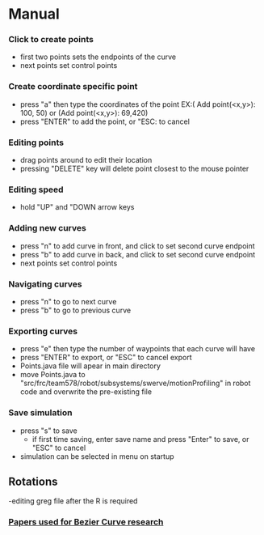 # Manual
### Click to create points
 - first two points sets the endpoints of the curve
 - next points set control points

### Create coordinate specific point
 - press "a" then type the coordinates of the point EX:( Add point(<x,y>): 100, 50) or (Add point(<x,y>): 69,420)
 - press "ENTER" to add the point, or "ESC: to cancel

### Editing points
 - drag points around to edit their location
 - pressing "DELETE" key will delete point closest to the mouse pointer

### Editing speed
 - hold "UP" and "DOWN arrow keys

### Adding new curves
 - press "n" to add curve in front, and click to set second curve endpoint
 - press "b" to add curve in back,  and click to set second curve endpoint
 - next points set control points
	
### Navigating curves
 - press "n" to go to next curve
 - press "b" to go to previous curve
	
### Exporting curves
 - press "e" then type the number of waypoints that each curve will have
 - press "ENTER" to export, or "ESC" to cancel export
 - Points.java file will apear in main directory
 - move Points.java to "src/frc/team578/robot/subsystems/swerve/motionProfiling" in robot code and overwrite the pre-existing file

### Save simulation
 - press "s" to save
   - if first time saving, enter save name and press "Enter" to save, or "ESC" to cancel
 - simulation can be selected in menu on startup

## Rotations
-editing greg file after the R is required

### [Papers used for Bezier Curve research](https://www.cs.cornell.edu/courses/cs4620/2017sp/slides/16spline-curves.pdf)
